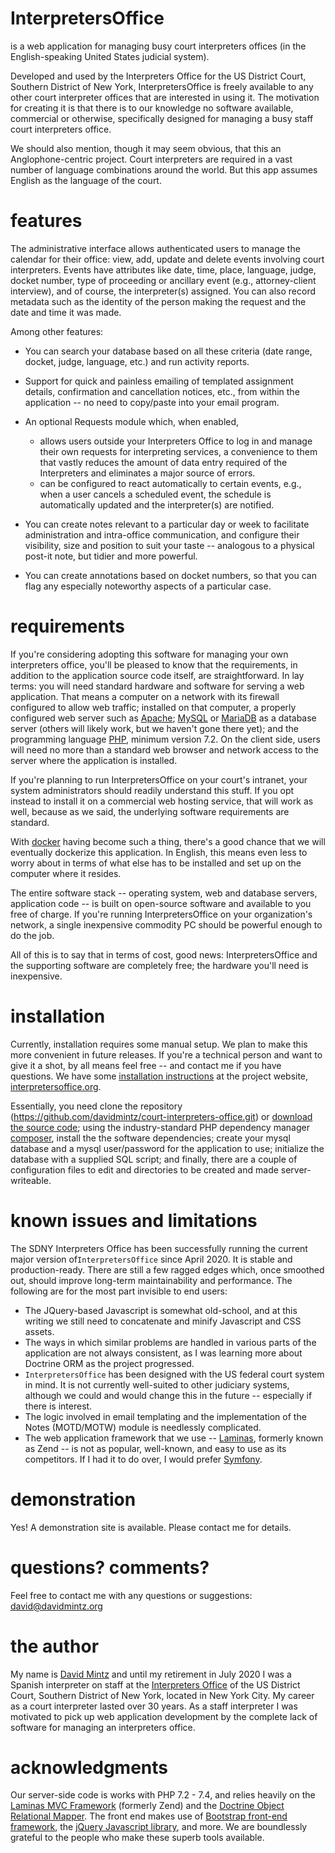 # InterpretersOffice
is a web application for managing busy court interpreters offices (in the English-speaking United States judicial system).

Developed and used by the Interpreters Office for the US District Court, Southern District of New York, InterpretersOffice
is freely available to any other court interpreter offices that are interested in using it. The motivation for creating it 
is that there is to our knowledge no software available, commercial or otherwise, specifically designed for managing a 
busy staff court interpreters office.

We should also mention, though it may seem obvious, that this an Anglophone-centric project. Court interpreters are required 
in a vast number of language combinations around the world. But this app assumes English as the language of the court.

# features

The administrative interface allows authenticated users to manage the calendar for their office: view, add, update and delete events involving court interpreters. Events have attributes like date, time, place, language, judge, docket number, type of proceeding or ancillary event (e.g., attorney-client interview), and of course, the interpreter(s) assigned. You can also record metadata such as the identity of the person making the request and the date and time it was made.

Among other features:

* You can search your database based on all these criteria (date range, docket, judge, language, etc.) and run activity reports.

* Support for quick and painless emailing of templated assignment details, confirmation and cancellation notices, etc., from within the application -- no need to copy/paste into your email program.

* An optional Requests module which, when enabled,

    * allows users outside your Interpreters Office to log in and manage their own requests for interpreting services, a convenience to them that vastly reduces the amount of data entry required of the Interpreters and eliminates a major source of errors.
    * can be configured to react automatically to certain events, e.g., when a user cancels a scheduled event, the schedule is automatically updated and the interpreter(s) are notified.

* You can create notes relevant to a particular day or week to facilitate administration and intra-office communication, and configure their visibility, size and position to suit your taste -- analogous to a physical post-it note, but tidier and more powerful.

* You can create annotations based on docket numbers, so that you can flag any especially noteworthy aspects of a particular case.

# requirements

If you're considering adopting this software for managing your own interpreters office,
you'll be pleased to know that the requirements, in addition to the application source code
itself, are straightforward. In lay terms: you will need standard
hardware and software for serving a web application. That means a computer on a network with its firewall
configured to allow web traffic; installed on that computer, a properly configured web
server such as [Apache](https://httpd.apache.org/); [MySQL](https://www.mysql.com/) or [MariaDB](https://mariadb.org/) 
as a database server (others will likely work, but we haven't gone there yet); and the programming language
[PHP](http://php.net/), minimum version 7.2. On the client side, users will need no more than a
standard web browser and network access to the server where the application is installed.

If you're planning to run InterpretersOffice on your court's intranet, your system administrators
should readily understand this stuff. If you opt instead to install it on a commercial web hosting
service, that will work as well, because as we said, the underlying software requirements are standard.

With [docker](https://www.docker.com/) having become such a thing, there's a good chance
that we will eventually dockerize this application. In English, this means even less to worry about
in terms of what else has to be installed and set up on the computer where it resides.

The entire software stack -- operating system, web and database servers, application code -- is
built on open-source software and available to you free of charge. If you're running InterpretersOffice
on your organization's network, a single inexpensive commodity PC should be powerful enough to do the job.

All of this is to say that in terms of cost, good news: InterpretersOffice and the supporting software are
completely free; the hardware you'll need is inexpensive.

# installation

Currently, installation requires some manual setup. We plan to make this more convenient in future releases. If you're a technical person 
and want to give it a shot, by all means feel free -- and contact me if you have questions. We have 
some [installation instructions](https://interpretersoffice.org/documentation/setup.html) at the project website, 
[interpretersoffice.org](https://interpretersoffice.org).

Essentially, you need clone the repository (https://github.com/davidmintz/court-interpreters-office.git) or 
[download the source code](https://github.com/davidmintz/court-interpreters-office/releases/latest); using the industry-standard 
PHP dependency manager [composer](https://getcomposer.org), install the the software dependencies; create your mysql database and a mysql user/password 
for the application to use; initialize the database with a supplied SQL script; and finally, there are a couple of configuration files to edit and 
directories to be created and made server-writeable.

# known issues and limitations

The SDNY Interpreters Office has been successfully running the current major version of`InterpretersOffice` since April 2020. It is stable and production-ready. 
There are still a few ragged edges which, once smoothed out, should improve long-term maintainability and performance. The following 
are for the most part invisible to end users:
* The JQuery-based Javascript is somewhat old-school, and at this writing we still need to concatenate and minify Javascript and CSS assets.  
* The ways in which similar problems are handled in various parts of the application are not always consistent, as I was 
learning more about Doctrine ORM as the project progressed.
*  `InterpretersOffice` has been designed with the US federal court system in mind. It is not currently well-suited to other 
judiciary systems, although we could and would change this in the future -- especially if there is interest.
* The logic involved in email templating and the implementation of the Notes (MOTD/MOTW) module is needlessly complicated.
* The web application framework that we use -- [Laminas](https://getlaminas.org/), formerly known as Zend -- is not as popular, well-known, and easy to use as its competitors. If I had it to do over, I would prefer [Symfony](https://symfony.com/).


# demonstration

Yes! A demonstration site is available. Please contact me for details.

# questions? comments?

Feel free to contact me with any questions or suggestions: [david@davidmintz.org](mailto:david@davidmintz.org)

# the author

My name is [David Mintz](https://davidmintz.org) and until my retirement in July 2020 I was a Spanish interpreter on staff at the [Interpreters Office](https://sdnyinterpreters.org/) of the US District Court, Southern District of New York, located in New York City. My career as a court interpreter lasted over 30 years. As a staff interpreter I was motivated to pick up web application development by the complete lack of software for managing an interpreters office.

# acknowledgments

Our server-side code is works with PHP 7.2 - 7.4, and relies heavily on the  [Laminas MVC Framework](https://docs.laminas.dev/) (formerly Zend) and the [Doctrine Object Relational Mapper](http://www.doctrine-project.org/projects/orm.html). The  front end makes use of [Bootstrap front-end framework](http://getbootstrap.com/), the [jQuery Javascript library](http://jquery.com/), and more. We are boundlessly grateful to the people who make these superb tools available.
